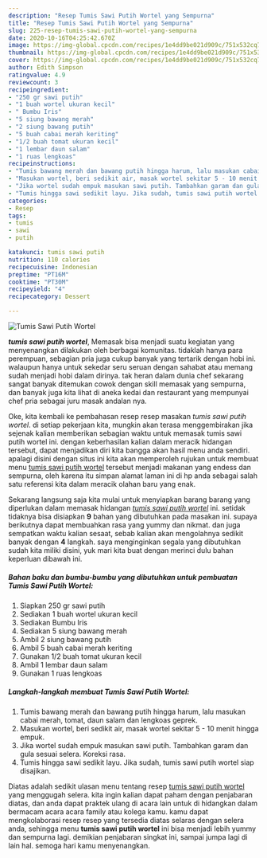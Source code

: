 ```yaml
---
description: "Resep Tumis Sawi Putih Wortel yang Sempurna"
title: "Resep Tumis Sawi Putih Wortel yang Sempurna"
slug: 225-resep-tumis-sawi-putih-wortel-yang-sempurna
date: 2020-10-16T04:25:42.670Z
image: https://img-global.cpcdn.com/recipes/1e4dd9be021d909c/751x532cq70/tumis-sawi-putih-wortel-foto-resep-utama.jpg
thumbnail: https://img-global.cpcdn.com/recipes/1e4dd9be021d909c/751x532cq70/tumis-sawi-putih-wortel-foto-resep-utama.jpg
cover: https://img-global.cpcdn.com/recipes/1e4dd9be021d909c/751x532cq70/tumis-sawi-putih-wortel-foto-resep-utama.jpg
author: Edith Simpson
ratingvalue: 4.9
reviewcount: 3
recipeingredient:
- "250 gr sawi putih"
- "1 buah wortel ukuran kecil"
- " Bumbu Iris"
- "5 siung bawang merah"
- "2 siung bawang putih"
- "5 buah cabai merah keriting"
- "1/2 buah tomat ukuran kecil"
- "1 lembar daun salam"
- "1 ruas lengkoas"
recipeinstructions:
- "Tumis bawang merah dan bawang putih hingga harum, lalu masukan cabai merah, tomat, daun salam dan lengkoas geprek."
- "Masukan wortel, beri sedikit air, masak wortel sekitar 5 - 10 menit hingga empuk."
- "Jika wortel sudah empuk masukan sawi putih. Tambahkan garam dan gula sesuai selera. Koreksi rasa."
- "Tumis hingga sawi sedikit layu. Jika sudah, tumis sawi putih wortel siap disajikan."
categories:
- Resep
tags:
- tumis
- sawi
- putih

katakunci: tumis sawi putih 
nutrition: 110 calories
recipecuisine: Indonesian
preptime: "PT16M"
cooktime: "PT30M"
recipeyield: "4"
recipecategory: Dessert

---
```



![Tumis Sawi Putih Wortel](https://img-global.cpcdn.com/recipes/1e4dd9be021d909c/751x532cq70/tumis-sawi-putih-wortel-foto-resep-utama.jpg)

<b><i>tumis sawi putih wortel</i></b>, Memasak bisa menjadi suatu kegiatan yang menyenangkan dilakukan oleh berbagai komunitas. tidaklah hanya para perempuan, sebagian pria juga cukup banyak yang tertarik dengan hobi ini. walaupun hanya untuk sekedar seru seruan dengan sahabat atau memang sudah menjadi hobi dalam dirinya. tak heran dalam dunia chef sekarang sangat banyak ditemukan cowok dengan skill memasak yang sempurna, dan banyak juga kita lihat di aneka kedai dan restaurant yang mempunyai chef pria sebagai juru masak andalan nya.

Oke, kita kembali ke pembahasan resep resep masakan <i>tumis sawi putih wortel</i>. di setiap pekerjaan kita, mungkin akan terasa menggembirakan jika sejenak kalian memberikan sebagian waktu untuk memasak tumis sawi putih wortel ini. dengan keberhasilan kalian dalam meracik hidangan tersebut, dapat menjadikan diri kita bangga akan hasil menu anda sendiri. apalagi disini dengan situs ini kita akan memperoleh rujukan untuk membuat menu <u>tumis sawi putih wortel</u> tersebut menjadi makanan yang endess dan sempurna, oleh karena itu simpan alamat laman ini di hp anda sebagai salah satu referensi kita dalam meracik olahan baru yang enak.




Sekarang langsung saja kita mulai untuk menyiapkan barang barang yang diperlukan dalam memasak hidangan <u><i>tumis sawi putih wortel</i></u> ini. setidak tidaknya bisa disiapkan <b>9</b> bahan yang dibutuhkan pada masakan ini. supaya berikutnya dapat membuahkan rasa yang yummy dan nikmat. dan juga sempatkan waktu kalian sesaat, sebab kalian akan mengolahnya sedikit banyak dengan <b>4</b> langkah. saya menginginkan segala yang dibutuhkan sudah kita miliki disini, yuk mari kita buat dengan merinci dulu bahan keperluan dibawah ini.

<!--inarticleads1-->

##### Bahan baku dan bumbu-bumbu yang dibutuhkan untuk pembuatan Tumis Sawi Putih Wortel:

1. Siapkan 250 gr sawi putih
1. Sediakan 1 buah wortel ukuran kecil
1. Sediakan  Bumbu Iris
1. Sediakan 5 siung bawang merah
1. Ambil 2 siung bawang putih
1. Ambil 5 buah cabai merah keriting
1. Gunakan 1/2 buah tomat ukuran kecil
1. Ambil 1 lembar daun salam
1. Gunakan 1 ruas lengkoas




<!--inarticleads2-->

##### Langkah-langkah membuat Tumis Sawi Putih Wortel:

1. Tumis bawang merah dan bawang putih hingga harum, lalu masukan cabai merah, tomat, daun salam dan lengkoas geprek.
1. Masukan wortel, beri sedikit air, masak wortel sekitar 5 - 10 menit hingga empuk.
1. Jika wortel sudah empuk masukan sawi putih. Tambahkan garam dan gula sesuai selera. Koreksi rasa.
1. Tumis hingga sawi sedikit layu. Jika sudah, tumis sawi putih wortel siap disajikan.




Diatas adalah sedikit ulasan menu tentang resep <u>tumis sawi putih wortel</u> yang menggugah selera. kita ingin kalian dapat paham dengan penjabaran diatas, dan anda dapat praktek ulang di acara lain untuk di hidangkan dalam bermacam acara acara family atau kolega kamu. kamu dapat mengkolaborasi resep resep yang tersedia diatas selaras dengan selera anda, sehingga menu <b>tumis sawi putih wortel</b> ini bisa menjadi lebih yummy dan sempurna lagi. demikian penjabaran singkat ini, sampai jumpa lagi di lain hal. semoga hari kamu menyenangkan.

